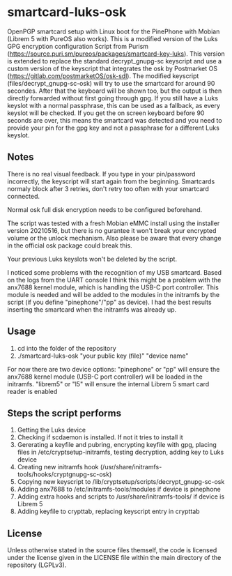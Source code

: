 # smartcard-luks-osk

OpenPGP smartcard setup with Linux boot for the PinePhone with Mobian (Librem 5 with PureOS also works).
This is a modified version of the Luks GPG encryption configuration Script from Purism (https://source.puri.sm/pureos/packages/smartcard-key-luks). This version is extended to replace the standard decrypt_gnupg-sc keyscript and use a custom version of the keyscript that integrates the osk by Postmarket OS (https://gitlab.com/postmarketOS/osk-sdl).
The modified keyscript (files/decrypt_gnupg-sc-osk) will try to use the smartcard for around 90 secondes. After that the keyboard will be shown too, but the output is then directly forwarded without first going through gpg. If you still have a Luks keyslot with a normal passphrase, this can be used as a fallback, as every keyslot will be checked. If you get the on screen keyboard before 90 seconds are over, this means the smartcard was detected and you need to provide your pin for the gpg key and not a passphrase for a different Luks keyslot.

## Notes

There is no real visual feedback. If you type in your pin/password incorrectly, the keyscript will start again from the beginning. 
Smartcards normaly block after 3 retries, don't retry too often with your smartcard connected. 

Normal osk full disk encryption needs to be configured beforehand.

The script was tested with a fresh Mobian eMMC install using the installer version 20210516, but there is no gurantee it won't break your encrypted volume or the unlock mechanism.
Also please be aware that every change in the official osk package could break this.

Your previous Luks keyslots won't be deleted by the script.

I noticed some problems with the recognition of my USB smartcard. Based on the logs from the UART console I think this might be a problem with the anx7688 kernel module, which is handling the USB-C port controller. This module is needed and will be added to the modules in the initramfs by the script (if you define "pinephone"/"pp" as device). I had the best results inserting the smartcard when the initramfs was already up. 

## Usage

1. cd into the folder of the repository
2. ./smartcard-luks-osk "your public key (file)" "device name"

For now there are two device options:
"pinephone" or "pp" will ensure the anx7688 kernel module (USB-C port controller) will be loaded in the initramfs.
"librem5" or "l5" will ensure the internal Librem 5 smart card reader is enabled

## Steps the script performs

1. Getting the Luks device
2. Checking if scdaemon is installed. If not it tries to install it
3. Gererating a keyfile and pubring, encrypting keyfile with gpg, placing files in /etc/cryptsetup-initramfs, testing decryption, adding key to Luks device
5. Creating new initramfs hook (/usr/share/initramfs-tools/hooks/cryptgnupg-sc-osk)
6. Copying new keyscript to /lib/cryptsetup/scripts/decrypt_gnupg-sc-osk
7. Adding anx7688 to /etc/initramfs-tools/modules if device is pinephone
8. Adding extra hooks and scripts to /usr/share/initramfs-tools/ if device is Librem 5
9. Adding keyfile to crypttab, replacing keyscript entry in crypttab

## License

Unless otherwise stated in the source files themself, the code is licensed under the license given in the LICENSE file within the main directory of the repository (LGPLv3). 
